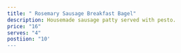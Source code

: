 ```yaml
---
title: " Rosemary Sausage Breakfast Bagel"
description: Housemade sausage patty served with pesto.
price: "16"
serves: "4"
postiion: "10'
---
```


